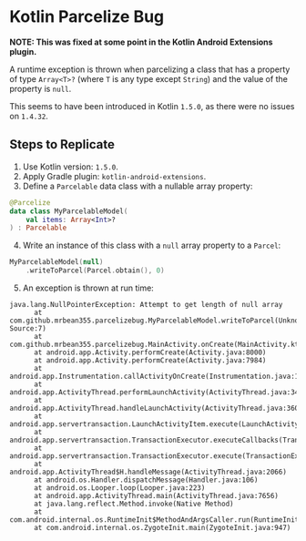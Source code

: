 # Kotlin Parcelize Bug
**NOTE: This was fixed at some point in the Kotlin Android Extensions plugin.**

A runtime exception is thrown when parcelizing a class that has a property of type `Array<T>?` (where `T` is any type except `String`) and the value of the property
is `null`.

This seems to have been introduced in Kotlin `1.5.0`, as there were no issues on `1.4.32`.

## Steps to Replicate
1. Use Kotlin version: `1.5.0`.
2. Apply Gradle plugin: `kotlin-android-extensions`.
3. Define a `Parcelable` data class with a nullable array property:
  ```kotlin
  @Parcelize
  data class MyParcelableModel(
      val items: Array<Int>?
  ) : Parcelable
  ```
4. Write an instance of this class with a `null` array property to a `Parcel`:
  ```kotlin
  MyParcelableModel(null)
      .writeToParcel(Parcel.obtain(), 0)
  ```
5. An exception is thrown at run time:
  ```
  java.lang.NullPointerException: Attempt to get length of null array
        at com.github.mrbean355.parcelizebug.MyParcelableModel.writeToParcel(Unknown Source:7)
        at com.github.mrbean355.parcelizebug.MainActivity.onCreate(MainActivity.kt:16)
        at android.app.Activity.performCreate(Activity.java:8000)
        at android.app.Activity.performCreate(Activity.java:7984)
        at android.app.Instrumentation.callActivityOnCreate(Instrumentation.java:1309)
        at android.app.ActivityThread.performLaunchActivity(ActivityThread.java:3422)
        at android.app.ActivityThread.handleLaunchActivity(ActivityThread.java:3601)
        at android.app.servertransaction.LaunchActivityItem.execute(LaunchActivityItem.java:85)
        at android.app.servertransaction.TransactionExecutor.executeCallbacks(TransactionExecutor.java:135)
        at android.app.servertransaction.TransactionExecutor.execute(TransactionExecutor.java:95)
        at android.app.ActivityThread$H.handleMessage(ActivityThread.java:2066)
        at android.os.Handler.dispatchMessage(Handler.java:106)
        at android.os.Looper.loop(Looper.java:223)
        at android.app.ActivityThread.main(ActivityThread.java:7656)
        at java.lang.reflect.Method.invoke(Native Method)
        at com.android.internal.os.RuntimeInit$MethodAndArgsCaller.run(RuntimeInit.java:592)
        at com.android.internal.os.ZygoteInit.main(ZygoteInit.java:947)
  ```

